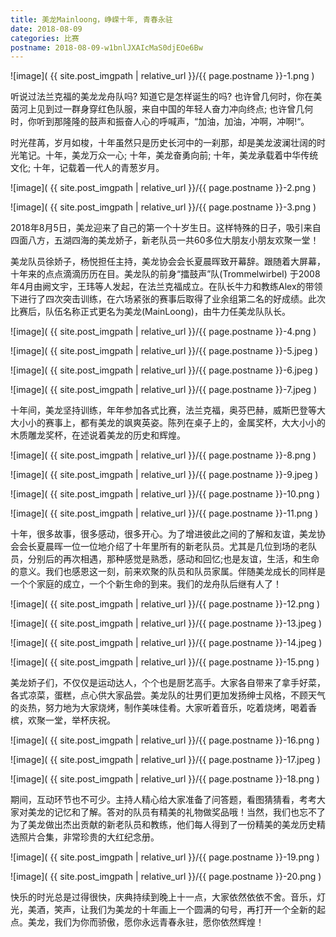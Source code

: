 ```yaml
---
title: 美龙Mainloong，峥嵘十年, 青春永驻
date: 2018-08-09
categories: 比赛
postname: 2018-08-09-w1bnlJXAIcMaS0djEOe6Bw
---
```


![image]( {{ site.post_imgpath | relative_url }}/{{ page.postname }}-1.png )

听说过法兰克福的美龙龙舟队吗? 知道它是怎样诞生的吗? 也许曾几何时，你在美茵河上见到过一群身穿红色队服，来自中国的年轻人奋力冲向终点; 也许曾几何时，你听到那隆隆的鼓声和振奋人心的呼喊声，“加油，加油，冲啊，冲啊!“。

时光荏苒，岁月如梭，十年虽然只是历史长河中的一刹那，却是美龙波澜壮阔的时光笔记。十年，美龙万众一心; 十年，美龙奋勇向前; 十年，美龙承载着中华传统文化; 十年，记载着一代人的青葱岁月。

![image]( {{ site.post_imgpath | relative_url }}/{{ page.postname }}-2.png )

![image]( {{ site.post_imgpath | relative_url }}/{{ page.postname }}-3.png )

2018年8月5日，美龙迎来了自己的第一个十岁生日。这样特殊的日子，吸引来自四面八方，五湖四海的美龙娇子，新老队员一共60多位大朋友小朋友欢聚一堂！

美龙队员徐娇子，杨悦担任主持，美龙协会会长夏晨晖致开幕辞。跟随着大屏幕，十年来的点点滴滴历历在目。美龙队的前身“擂鼓声”队(Trommelwirbel) 于2008年4月由阙文宇，王玮等人发起，在法兰克福成立。在队长牛力和教练Alex的带领下进行了四次突击训练，在六场紧张的赛事后取得了业余组第二名的好成绩。此次比赛后，队伍名称正式更名为美龙(MainLoong)，由牛力任美龙队队长。

![image]( {{ site.post_imgpath | relative_url }}/{{ page.postname }}-4.png )

![image]( {{ site.post_imgpath | relative_url }}/{{ page.postname }}-5.jpeg )

![image]( {{ site.post_imgpath | relative_url }}/{{ page.postname }}-6.jpeg )

![image]( {{ site.post_imgpath | relative_url }}/{{ page.postname }}-7.jpeg )

十年间，美龙坚持训练，年年参加各式比赛，法兰克福，奥芬巴赫，威斯巴登等大大小小的赛事上，都有美龙的飒爽英姿。陈列在桌子上的，金属奖杯，大大小小的木质雕龙奖杯，在述说着美龙的历史和辉煌。

![image]( {{ site.post_imgpath | relative_url }}/{{ page.postname }}-8.png )

![image]( {{ site.post_imgpath | relative_url }}/{{ page.postname }}-9.jpeg )

![image]( {{ site.post_imgpath | relative_url }}/{{ page.postname }}-10.png )

![image]( {{ site.post_imgpath | relative_url }}/{{ page.postname }}-11.png )

十年，很多故事，很多感动，很多开心。为了增进彼此之间的了解和友谊，美龙协会会长夏晨晖一位一位地介绍了十年里所有的新老队员。尤其是几位到场的老队员，分别后的再次相遇，那种感觉是熟悉，感动和回忆;也是友谊，生活，和生命的意义。我们也感恩这一刻，前来欢聚的队员和队员家属。伴随美龙成长的同样是一个个家庭的成立，一个个新生命的到来。我们的龙舟队后继有人了！

![image]( {{ site.post_imgpath | relative_url }}/{{ page.postname }}-12.png )

![image]( {{ site.post_imgpath | relative_url }}/{{ page.postname }}-13.jpeg )

![image]( {{ site.post_imgpath | relative_url }}/{{ page.postname }}-14.jpeg )

![image]( {{ site.post_imgpath | relative_url }}/{{ page.postname }}-15.png )

美龙娇子们，不仅仅是运动达人，个个也是厨艺高手。大家各自带来了拿手好菜，各式凉菜，蛋糕，点心供大家品尝。美龙队的壮男们更加发扬绅士风格，不顾天气的炎热，努力地为大家烧烤，制作美味佳肴。大家听着音乐，吃着烧烤，喝着香槟，欢聚一堂，举杯庆祝。

![image]( {{ site.post_imgpath | relative_url }}/{{ page.postname }}-16.png )

![image]( {{ site.post_imgpath | relative_url }}/{{ page.postname }}-17.jpeg )

![image]( {{ site.post_imgpath | relative_url }}/{{ page.postname }}-18.png )

期间，互动环节也不可少。主持人精心给大家准备了问答题，看图猜猜看，考考大家对美龙的记忆和了解。答对的队员有精美的礼物做奖品哦！当然，我们也忘不了为了美龙做出杰出贡献的新老队员和教练，他们每人得到了一份精美的美龙历史精选照片合集，非常珍贵的大红纪念册。

![image]( {{ site.post_imgpath | relative_url }}/{{ page.postname }}-19.png )

![image]( {{ site.post_imgpath | relative_url }}/{{ page.postname }}-20.png )

快乐的时光总是过得很快，庆典持续到晚上十一点，大家依然依依不舍。音乐，灯光，美酒，笑声，让我们为美龙的十年画上一个圆满的句号，再打开一个全新的起点。美龙，我们为你而骄傲，愿你永远青春永驻，愿你依然辉煌！